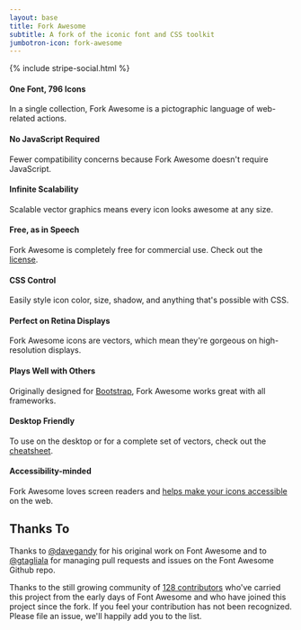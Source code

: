 ```yaml
---
layout: base
title: Fork Awesome
subtitle: A fork of the iconic font and CSS toolkit
jumbotron-icon: fork-awesome
---
```


{% include stripe-social.html %}

<section id="why" class="feature-list">
  <div class="row">
    <div class="col-md-4 col-sm-6 freature-item">
      <h4><i class="fa fa-fork-awesome" aria-hidden="true"></i> One Font, 796 Icons</h4>
      In a single collection, Fork Awesome is a pictographic language of web-related actions.
    </div>
    <div class="col-md-4 col-sm-6 freature-item">
      <h4><i class="fa fa-ban" aria-hidden="true"></i> No JavaScript Required</h4>
      Fewer compatibility concerns because Fork Awesome doesn't require JavaScript.
    </div>
    <div class="col-md-4 col-sm-6 freature-item">
      <h4><i class="fa fa-arrows-alt" aria-hidden="true"></i> Infinite Scalability</h4>
      Scalable vector graphics means every icon looks awesome at any size.
    </div>
    <div class="col-md-4 col-sm-6 freature-item">
      <h4><i class="fa fa-microphone" aria-hidden="true"></i> Free, as in Speech</h4>
      Fork Awesome is completely free for commercial use. Check out the <a href="./license/">license</a>.
    </div>
    <div class="col-md-4 col-sm-6 freature-item">
      <h4><i class="fa fa-pencil" aria-hidden="true"></i> CSS Control</h4>
      Easily style icon color, size, shadow, and anything that's possible with CSS.
    </div>
    <div class="col-md-4 col-sm-6 freature-item">
      <h4><i class="fa fa-eye" aria-hidden="true"></i> Perfect on Retina Displays</h4>
      Fork Awesome icons are vectors, which mean they're gorgeous on high-resolution displays.
    </div>
    <div class="col-md-4 col-sm-6 freature-item">
      <h4><i class="fa fa-gamepad" aria-hidden="true"></i> Plays Well with Others</h4>
      Originally designed for <a href="http://getbootstrap.com">Bootstrap</a>, Fork Awesome works great with all frameworks.
    </div>
    <div class="col-md-4 col-sm-6 freature-item">
      <h4><i class="fa fa-desktop" aria-hidden="true"></i> Desktop Friendly</h4>
      To use on the desktop or for a complete set of vectors,
      check out the <a href="./cheatsheet/">cheatsheet</a>.
    </div>
    <div class="col-md-4 col-sm-6 freature-item">
      <h4><i class="fa fa-wheelchair" aria-hidden="true"></i> Accessibility-minded</h4>
      Fork Awesome <i class="fa fa-heart" aria-hidden="true"></i><span class="sr-only">loves</span> screen readers and
      <a href="./accessibility/">helps make your icons accessible</a> on the web.
    </div>
  </div>
</section>

## Thanks To

<div class="row">
  <div class="col-md-4 col-sm-4">
    <p>
      Thanks to <a href="https://twitter.com/davegandy">@davegandy</a> for his
      original work on Font Awesome and to
      <a href="https://twitter.com/gtagliala">@gtagliala</a> for managing pull
      requests and issues on the Font Awesome Github repo.
    </p>
  </div>
  <div class="col-md-8 col-sm-8">
    <p>
      Thanks to the still growing community of <a href="https://github.com/ForkAwesome/Fork-Awesome/blob/master/CONTRIBUTORS.md">128 contributors</a> who've carried this project from the early days of Font Awesome and who have joined this project since the fork.
      If you feel your contribution has not been recognized. Please file an issue, we'll happily add you to the list.
    </p>
  </div>
</div>
